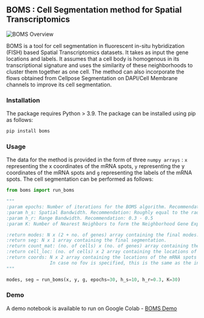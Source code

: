## BOMS : Cell Segmentation method for Spatial Transcriptomics

![BOMS Overview](images/method_overview.jpg)

BOMS is a tool for cell segmentation in fluorescent in-situ hybridization (FISH) based Spatial Transcriptomics datasets. It takes as input the gene locations and labels. It assumes that a cell body is homogenous in its transcriptional signature and uses the similarity of these neighborhoods to cluster them together as one cell. The method can also incorporate the flows obtained from Cellpose Segmentation on DAPI/Cell Membrane channels to improve its cell segmentation.

### Installation

The package requires Python > 3.9. The package can be installed using pip as follows:

```bash :
pip install boms
```

### Usage

The data for the method is provided in the form of three ```numpy arrays``` : ```x``` representing the x coordinates of the mRNA spots, ```y``` representing the y coordinates of the mRNA spots and ```g``` representing the labels of the mRNA spots. The cell segmentation can be performed as follows:


```python :
from boms import run_boms

"""
:param epochs: Number of iterations for the BOMS algorithm. Recommendation: 30
:param h_s: Spatial Bandwidth. Recommendation: Roughly equal to the radius of the cell body.
:param h_r: Range Bandwidth. Recommendation: 0.3 - 0.5
:param K: Number of Nearest Neighbors to form the Neighborhood Gene Expression Profile. Recommendation: 30

:return modes: N x (2 + no. of genes) array containing the final modes.
:return seg: N x 1 array containing the final segmentation.
:return count_mat: (no. of cells) x (no. of genes) array containing the gene expression counts for each cell.
:return cell_loc: (no. of cells) x 2 array containing the locations of the cells.
:return coords: N x 2 array containing the locations of the mRNA spots for which the modes have been calculated. 
                In case no fov is specified, this is the same as the input x and y.
"""

modes, seg = run_boms(x, y, g, epochs=30, h_s=10, h_r=0.3, K=30)
```

### Demo

A demo notebook is available to run on Google Colab - [BOMS Demo](https://colab.research.google.com/drive/16YgR92sc3ai9mheYUb8_SCdo9hjc3-xZ?usp=sharing)

